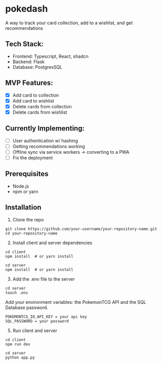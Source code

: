 # pokedash

A way to track your card collection, add to a wishlist, and get recommendations

## Tech Stack:
- Frontend: Typescript, React, shadcn
- Backend: Flask
- Database: PostgresSQL

## MVP Features:
- [X] Add card to collection
- [X] Add card to wishlist
- [X] Delete cards from collection
- [X] Delete cards from wishlist

## Currently Implementing:
- [ ] User authentication w/ hashing
- [ ] Getting recommendations working
- [ ] Offline sync via service workers -> converting to a PWA
- [ ] Fix the deployment

## Prerequisites
- Node.js
- npm or yarn

## Installation
1. Clone the repo
``` 
git clone https://github.com/your-username/your-repository-name.git
cd your-repository-name
```

2. Install client and server dependencies
 ```
cd client
npm install  # or yarn install

cd server
npm install  # or yarn install
 ```
3. Add the .env file to the server
```
cd server
touch .env
```
Add your environment variables: the PokemonTCG API and the SQL Database password.
```
POKEMONTCG_IO_API_KEY = your api key
SQL_PASSWORD = your password
```
   
5. Run client and server
```
cd client
npm run dev

cd server
python app.py
```
   
